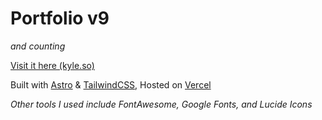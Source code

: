 # Portfolio v9

_and counting_

[Visit it here (kyle.so)](https://kyle.so)

Built with [Astro](https://astro.build/) & [TailwindCSS](https://tailwindcss.com/), Hosted on
[Vercel](https://vercel.com)

_Other tools I used include FontAwesome, Google Fonts, and Lucide Icons_
